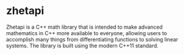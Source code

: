 # zhetapi

Zhetapi is a C++ math library that is intended to make advanced mathematics in C++ more available to everyone, allowing users to accomplish many things from differentiating functions to solving linear systems. The library is built using the modern C++11 standard.

